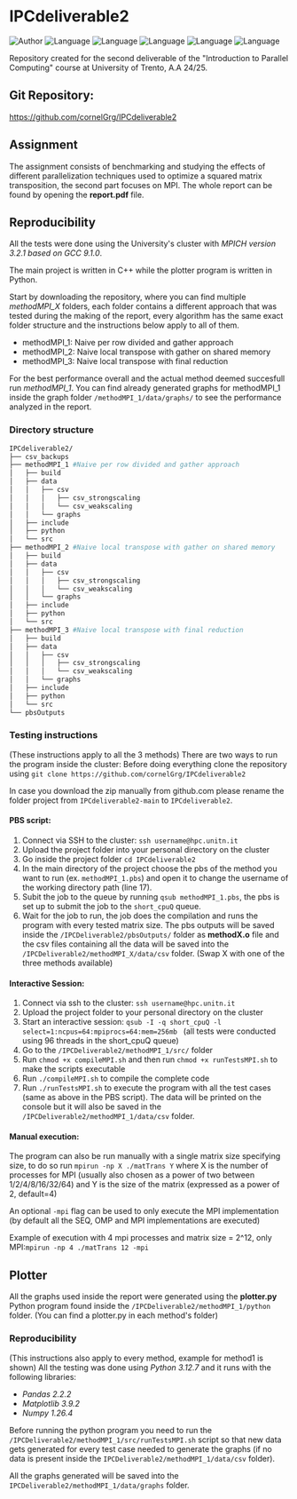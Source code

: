 # IPCdeliverable2
![Author](https://img.shields.io/badge/Author-Cornel%20Grigor%20235986-informational)
![Language](https://img.shields.io/badge/C++-8A2BE2)
![Language](https://img.shields.io/badge/Python-green)
![Language](https://img.shields.io/badge/HPC-red)
![Language](https://img.shields.io/badge/MPI-cyan)
![Language](https://img.shields.io/badge/OpenMP-yellow)

Repository created for the second deliverable of the "Introduction to Parallel Computing" course at University of Trento, A.A 24/25.

## Git Repository:
https://github.com/cornelGrg/IPCdeliverable2

## Assignment
The assignment consists of benchmarking and studying the effects of different parallelization techniques used to optimize a squared matrix transposition, the second part focuses on MPI. The whole report can be found by opening the __report.pdf__ file.

## Reproducibility
All the tests were done using the University's cluster with _MPICH version 3.2.1 based on GCC 9.1.0_.

The main project is written in C++ while the plotter program is written in Python.

Start by downloading the repository, where you can find multiple *methodMPI_X* folders, each folder contains a different approach that was tested during the making of the report, every algorithm has the same exact folder structure and the instructions below apply to all of them.

- methodMPI_1: Naive per row divided and gather approach
- methodMPI_2: Naive local transpose with gather on shared memory
- methodMPI_3: Naive local transpose with final reduction

For the best performance overall and the actual method deemed succesfull run *methodMPI_1*. 
You can find already generated graphs for methodMPI_1 inside the graph folder `/methodMPI_1/data/graphs/` to see the performance analyzed in the report.

### Directory structure
```bash
IPCdeliverable2/
├── csv_backups
├── methodMPI_1 #Naive per row divided and gather approach
│   ├── build
│   ├── data
│   │   ├── csv
│   │   │   ├── csv_strongscaling
│   │   │   └── csv_weakscaling
│   │   └── graphs
│   ├── include
│   ├── python
│   └── src
├── methodMPI_2 #Naive local transpose with gather on shared memory
│   ├── build
│   ├── data
│   │   ├── csv
│   │   │   ├── csv_strongscaling
│   │   │   └── csv_weakscaling
│   │   └── graphs
│   ├── include
│   ├── python
│   └── src
├── methodMPI_3 #Naive local transpose with final reduction
│   ├── build
│   ├── data
│   │   ├── csv
│   │   │   ├── csv_strongscaling
│   │   │   └── csv_weakscaling
│   │   └── graphs
│   ├── include
│   ├── python
│   └── src
└── pbsOutputs
```

### Testing instructions
(These instructions apply to all the 3 methods)
There are two ways to run the program inside the cluster:
Before doing everything clone the repository using `git clone https://github.com/cornelGrg/IPCdeliverable2`

In case you download the zip manually from github.com please rename the folder project from `IPCdeliverable2-main` to `IPCdeliverable2`.

#### PBS script:
1. Connect via SSH to the cluster: ` ssh username@hpc.unitn.it `
2. Upload the project folder into your personal directory on the cluster
3. Go inside the project folder `cd IPCdeliverable2`
4. In the main directory of the project choose the pbs of the method you want to run (ex. `methodMPI_1.pbs`) and open it to change the username of the working directory path (line 17).
5. Subit the job to the queue by running `qsub methodMPI_1.pbs`, the pbs is set up to submit the job to the `short_cpuQ` queue.
6. Wait for the job to run, the job does the compilation and runs the program with every tested matrix size.
The pbs outputs will be saved inside the `/IPCDeliverable2/pbsOutputs/` folder as __methodX.o__ file and the csv files containing all the data will be saved into the `/IPCDeliverable2/methodMPI_X/data/csv` folder. (Swap X with one of the three methods available)

#### Interactive Session: 
1. Connect via ssh to the cluster: ` ssh username@hpc.unitn.it `
2. Upload the project folder to your personal directory on the cluster
3. Start an interactive session: `qsub -I -q short_cpuQ -l select=1:ncpus=64:mpiprocs=64:mem=256mb ` (all tests were conducted using 96 threads in the short_cpuQ queue)
4. Go to the `/IPCDeliverable2/methodMPI_1/src/` folder
5. Run `chmod +x compileMPI.sh` and then run `chmod +x runTestsMPI.sh`  to make the scripts executable
6. Run `./compileMPI.sh` to compile the complete code
7. Run `./runTestsMPI.sh` to execute the program with all the test cases (same as above in the PBS script). 
The data will be printed on the console but it will also be saved in the `/IPCDeliverable2/methodMPI_1/data/csv` folder.


#### Manual execution:
The program can also be run manually with a single matrix size specifying size, to do so run `mpirun -np X ./matTrans Y` where X is the number of processes for MPI (usually also chosen as a power of two between 1/2/4/8/16/32/64) and Y is the size of the matrix (expressed as a power of 2, default=4)

An optional `-mpi` flag can be used to only execute the MPI implementation (by default all the SEQ, OMP and MPI implementations are executed)

Example of execution with 4 mpi processes and matrix size = 2^12, only MPI:`mpirun -np 4 ./matTrans 12 -mpi` 
 

## Plotter
All the graphs used inside the report were generated using the __plotter.py__ Python program found inside the  `/IPCDeliverable2/methodMPI_1/python` folder.
(You can find a plotter.py in each method's folder)
### Reproducibility
(This instructions also apply to every method, example for method1 is shown)
All the testing was done using _Python 3.12.7_ and it runs with the following libraries:
- _Pandas 2.2.2_
- _Matplotlib 3.9.2_
- _Numpy 1.26.4_

Before running the python program you need to run the `/IPCDeliverable2/methodMPI_1/src/runTestsMPI.sh` script so that new data gets generated for every test case needed to generate the graphs (if no data is present inside the `IPCDeliverable2/methodMPI_1/data/csv` folder).

All the graphs generated will be saved into the `IPCDeliverable2/methodMPI_1/data/graphs` folder.
